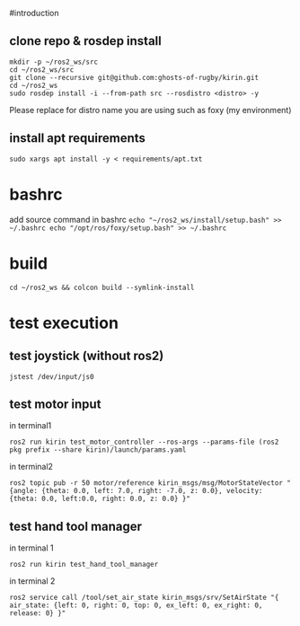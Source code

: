 #introduction
## clone repo & rosdep install
```
mkdir -p ~/ros2_ws/src
cd ~/ros2_ws/src
git clone --recursive git@github.com:ghosts-of-rugby/kirin.git
cd ~/ros2_ws
sudo rosdep install -i --from-path src --rosdistro <distro> -y
```
Please replace <distro> for distro name you are using such as foxy (my environment)

## install apt requirements
```
sudo xargs apt install -y < requirements/apt.txt
```
# bashrc
add source command in bashrc
``
echo "~/ros2_ws/install/setup.bash" >> ~/.bashrc
echo "/opt/ros/foxy/setup.bash" >> ~/.bashrc
``

# build
```
cd ~/ros2_ws && colcon build --symlink-install
```


# test execution
## test joystick (without ros2)
```shell
jstest /dev/input/js0
```


## test motor input
in terminal1
```shell
ros2 run kirin test_motor_controller --ros-args --params-file (ros2 pkg prefix --share kirin)/launch/params.yaml
```

in terminal2
```shell
ros2 topic pub -r 50 motor/reference kirin_msgs/msg/MotorStateVector "{angle: {theta: 0.0, left: 7.0, right: -7.0, z: 0.0}, velocity: {theta: 0.0, left:0.0, right: 0.0, z: 0.0} }"
```

## test hand tool manager
in terminal 1
```shell
ros2 run kirin test_hand_tool_manager
```

in terminal 2
```shell
ros2 service call /tool/set_air_state kirin_msgs/srv/SetAirState "{ air_state: {left: 0, right: 0, top: 0, ex_left: 0, ex_right: 0, release: 0} }"
```